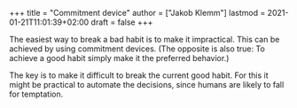 +++
title = "Commitment device"
author = ["Jakob Klemm"]
lastmod = 2021-01-21T11:01:39+02:00
draft = false
+++

The easiest way to break a bad habit is to make it impractical. This
can be achieved by using commitment devices. (The opposite is also
true: To achieve a good habit simply make it the preferred behavior.)

The key is to make it difficult to break the current good habit. For
this it might be practical to automate the decisions, since humans
are likely to fall for temptation.
